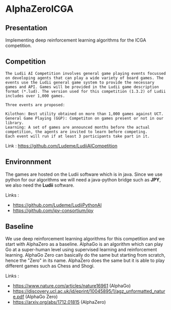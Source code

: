 # AlphaZeroICGA

## Presentation

Implementing deep reinforcement learning algorithms for the ICGA competition.

## Competition

```
The Ludii AI Competition involves general game playing events focussed on developing agents that can play a wide variety of board games. The events use the Ludii general game system to provide the necessary games and API. Games will be provided in the Ludii game description format (*.lud). The version used for this competition (1.3.2) of Ludii includes over 1,000 games.

Three events are proposed:

Kilothon: Best utility obtained on more than 1,000 games against UCT.
General Game Playing (GGP): Competiton on games present or not in our library.
Learning: A set of games are announced months before the actual competition, the agents are invited to learn before competing.
Each event will run if at least 3 participants take part in it.
```

Link : https://github.com/Ludeme/LudiiAICompetition

## Environnment

The games are hosted on the Ludii software which is in java. Since we use python for our algorithms we will need a java-python bridge such as **JPY**, we also need the **Ludii** software.

Links : 
- https://github.com/Ludeme/LudiiPythonAI
- https://github.com/jpy-consortium/jpy

## Baseline

We use deep reinforcement learning algorithms for this competition and we start with AlphaZero as a baseline. AlphaGo is an algorithm which can play Go at a super-human level using supervised learning and reinforcement learning. AlphaGo Zero can basically do the same but starting from scratch, hence the "Zero" in its name. AlphaZero does the same but it is able to play different games such as Chess and Shogi.

Links : 
- https://www.nature.com/articles/nature16961 (AlphaGo)
- https://discovery.ucl.ac.uk/id/eprint/10045895/1/agz_unformatted_nature.pdf (AlphaGo Zero)
- https://arxiv.org/abs/1712.01815 (AlphaZero)
